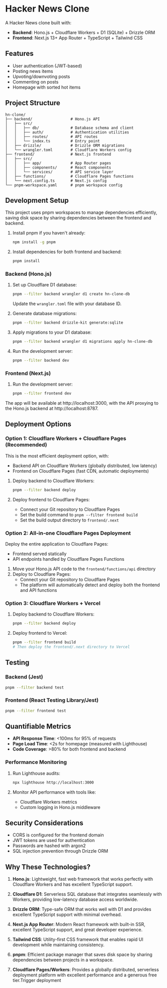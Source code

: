 # Hacker News Clone

A Hacker News clone built with:
- **Backend**: Hono.js + Cloudflare Workers + D1 (SQLite) + Drizzle ORM
- **Frontend**: Next.js 13+ App Router + TypeScript + Tailwind CSS

## Features

- User authentication (JWT-based)
- Posting news items
- Upvoting/downvoting posts
- Commenting on posts
- Homepage with sorted hot items

## Project Structure

```
hn-clone/
├── backend/                 # Hono.js API
│   ├── src/
│   │   ├── db/              # Database schema and client
│   │   ├── auth/            # Authentication utilities
│   │   ├── routes/          # API routes
│   │   └── index.ts         # Entry point
│   ├── drizzle/             # Drizzle ORM migrations
│   └── wrangler.toml        # Cloudflare Workers config
├── frontend/                # Next.js frontend
│   ├── src/
│   │   ├── app/             # App Router pages
│   │   ├── components/      # React components
│   │   └── services/        # API service layer
│   ├── functions/           # Cloudflare Pages functions
│   └── next.config.ts       # Next.js config
└── pnpm-workspace.yaml      # pnpm workspace config
```

## Development Setup

This project uses pnpm workspaces to manage dependencies efficiently, saving disk space by sharing dependencies between the frontend and backend.

1. Install pnpm if you haven't already:
   ```bash
   npm install -g pnpm
   ```

2. Install dependencies for both frontend and backend:
   ```bash
   pnpm install
   ```

### Backend (Hono.js)

1. Set up Cloudflare D1 database:
   ```bash
   pnpm --filter backend wrangler d1 create hn-clone-db
   ```
   Update the `wrangler.toml` file with your database ID.

2. Generate database migrations:
   ```bash
   pnpm --filter backend drizzle-kit generate:sqlite
   ```

3. Apply migrations to your D1 database:
   ```bash
   pnpm --filter backend wrangler d1 migrations apply hn-clone-db
   ```

4. Run the development server:
   ```bash
   pnpm --filter backend dev
   ```

### Frontend (Next.js)

1. Run the development server:
   ```bash
   pnpm --filter frontend dev
   ```

The app will be available at http://localhost:3000, with the API proxying to the Hono.js backend at http://localhost:8787.

## Deployment Options

### Option 1: Cloudflare Workers + Cloudflare Pages (Recommended)

This is the most efficient deployment option, with:
- Backend API on Cloudflare Workers (globally distributed, low latency)
- Frontend on Cloudflare Pages (fast CDN, automatic deployments)

1. Deploy backend to Cloudflare Workers:
   ```bash
   pnpm --filter backend deploy
   ```

2. Deploy frontend to Cloudflare Pages:
   - Connect your Git repository to Cloudflare Pages
   - Set the build command to `pnpm --filter frontend build`
   - Set the build output directory to `frontend/.next`

### Option 2: All-in-one Cloudflare Pages Deployment

Deploy the entire application to Cloudflare Pages:
- Frontend served statically
- API endpoints handled by Cloudflare Pages Functions

1. Move your Hono.js API code to the `frontend/functions/api` directory
2. Deploy to Cloudflare Pages:
   - Connect your Git repository to Cloudflare Pages
   - The platform will automatically detect and deploy both the frontend and API functions

### Option 3: Cloudflare Workers + Vercel

1. Deploy backend to Cloudflare Workers:
   ```bash
   pnpm --filter backend deploy
   ```

2. Deploy frontend to Vercel:
   ```bash
   pnpm --filter frontend build
   # Then deploy the frontend/.next directory to Vercel
   ```

## Testing

### Backend (Jest)

```bash
pnpm --filter backend test
```

### Frontend (React Testing Library/Jest)

```bash
pnpm --filter frontend test
```

## Quantifiable Metrics

- **API Response Time**: &lt;100ms for 95% of requests
- **Page Load Time**: &lt;2s for homepage (measured with Lighthouse)
- **Code Coverage**: &gt;80% for both frontend and backend

### Performance Monitoring

1. Run Lighthouse audits:
   ```bash
   npx lighthouse http://localhost:3000
   ```

2. Monitor API performance with tools like:
   - Cloudflare Workers metrics
   - Custom logging in Hono.js middleware

## Security Considerations

- CORS is configured for the frontend domain
- JWT tokens are used for authentication
- Passwords are hashed with argon2
- SQL injection prevention through Drizzle ORM

## Why These Technologies?

1. **Hono.js**: Lightweight, fast web framework that works perfectly with Cloudflare Workers and has excellent TypeScript support.

2. **Cloudflare D1**: Serverless SQL database that integrates seamlessly with Workers, providing low-latency database access worldwide.

3. **Drizzle ORM**: Type-safe ORM that works well with D1 and provides excellent TypeScript support with minimal overhead.

4. **Next.js App Router**: Modern React framework with built-in SSR, excellent TypeScript support, and great developer experience.

5. **Tailwind CSS**: Utility-first CSS framework that enables rapid UI development while maintaining consistency.

6. **pnpm**: Efficient package manager that saves disk space by sharing dependencies between projects in a workspace.

7. **Cloudflare Pages/Workers**: Provides a globally distributed, serverless deployment platform with excellent performance and a generous free tier.Trigger deployment
